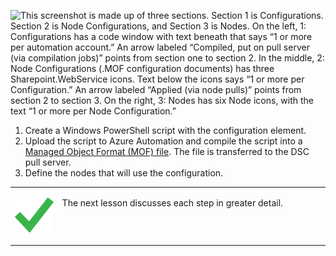 

![This screenshot is made up of three sections. Section 1 is Configurations. Section 2 is Node Configurations, and Section 3 is Nodes. On the left, 1: Configurations has a code window with text beneath that says “1 or more per automation account.” An arrow labeled “Compiled, put on pull server (via compilation jobs)” points from section one to section 2. In the middle, 2: Node Configurations (.MOF configuration documents) has three Sharepoint.WebService icons. Text below the icons says “1 or more per Configuration.” An arrow labeled “Applied (via node pulls)” points from section 2 to section 3. On the right, 3: Nodes has six Node icons, with the text “1 or more per Node Configuration.”]( ../../Linked_Image_Files/2.2.1.png)

1.  Create a Windows PowerShell script with the configuration element.
2.  Upload the script to Azure Automation and compile the script into a [Managed Object Format (MOF) file](https://msdn.microsoft.com/en-us/library/aa823192(v=vs.85).aspx). The file is transferred to the DSC pull server.
3.  Define the nodes that will use the configuration.



<table border="0" cellpadding="0">
<tbody>
<tr>
<td width="15%"> 


![Checkmark]( ../../Linked_Image_Files/checkmark.png)

 </td>
<td valign="top"> 


The next lesson discusses each step in greater detail. 

 </td>
</tr>
</tbody>
</table>


